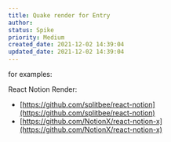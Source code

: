 ```yaml
---
title: Quake render for Entry
author: 
status: Spike
priority: Medium
created_date: 2021-12-02 14:39:04
updated_date: 2021-12-02 14:39:04
---
```


for examples:

React Notion Render:

- [https://github.com/splitbee/react-notion](https://github.com/splitbee/react-notion)
- [https://github.com/NotionX/react-notion-x](https://github.com/NotionX/react-notion-x)


